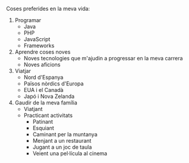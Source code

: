 Coses preferides en la meva vida:
1. Programar
   * Java
   * PHP
   * JavaScript
   * Frameworks
2. Aprendre coses noves
   * Noves tecnologies que m'ajudin a progressar en la meva carrera
   * Noves aficions
4. Viatjar
   * Nord d'Espanya
   * Països nòrdics d'Europa
   * EUA i el Canadà
   * Japó i Nova Zelanda
6. Gaudir de la meva família
   * Viatjant
   * Practicant activitats
      * Patinant
      * Esquiant
      * Caminant per la muntanya
      * Menjant a un restaurant
      * Jugant a un joc de taula
      * Veient una pel·lícula al cinema
